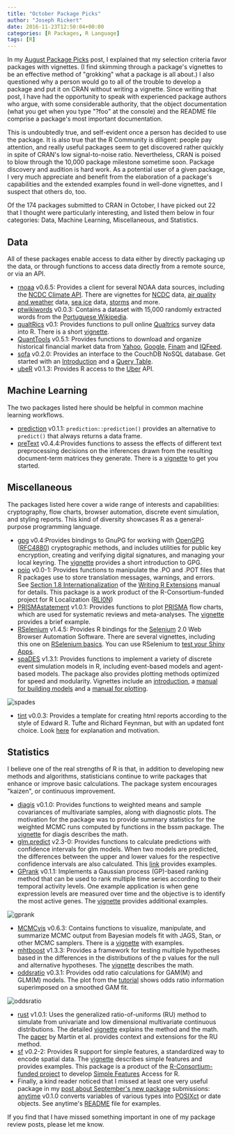 ```yaml
---
title: "October Package Picks"
author: "Joseph Rickert"
date: 2016-11-23T12:50:04+00:00
categories: [R Packages, R Language]
tags: [R]
---
```


In my [August Package Picks](/2016/10/21/august-package-picks/) post, I explained that my selection criteria favor packages with vignettes. (I find skimming through a package's vignettes to be an effective method of "grokking" what a package is all about.) I also questioned why a person would go to all of the trouble to develop a package and put it on CRAN without writing a vignette. Since writing that post, I have had the opportunity to speak with experienced package authors who argue, with some considerable authority, that the object documentation (what you get when you type "?foo" at the console) and the README file comprise a package's most important documentation.

This is undoubtedly true, and self-evident once a person has decided to use the package. It is also true that the R Community is diligent: people pay attention, and really useful packages seem to get discovered rather quickly in spite of CRAN's low signal-to-noise ratio. Nevertheless, CRAN is poised to blow through the 10,000 package milestone sometime soon. Package discovery and audition is hard work. As a potential user of a given package, I very much appreciate and benefit from the elaboration of a package's capabilities and the extended examples found in well-done vignettes, and I suspect that others do, too.

Of the 174 packages submitted to CRAN in October, I have picked out 22 that I thought were particularly interesting, and listed them below in four categories: Data, Machine Learning, Miscellaneous, and Statistics.

## Data

All of these packages enable access to data either by directly packaging up the data, or through functions to access data directly from a remote source, or via an API.

- [rnoaa](https://mran.revolutionanalytics.com/package/rnoaa/) v0.6.5: Provides a client for several NOAA data sources, including the [NCDC Climate API](https://www.ncdc.noaa.gov/cdo-web/webservices/v2). There are vignettes for [NCDC](https://mran.revolutionanalytics.com/web/packages/rnoaa/vignettes/ncdc_vignette.html) data, [air quality and weather](https://mran.revolutionanalytics.com/web/packages/rnoaa/vignettes/rnoaa_ropenaq.html) data, [sea ice](https://mran.revolutionanalytics.com/web/packages/rnoaa/vignettes/seaice_vignette.html) data, [storms](https://mran.revolutionanalytics.com/web/packages/rnoaa/vignettes/storms_vignette.html) and more.
- [ptwikiwords](https://mran.revolutionanalytics.com/package/ptwikiwords/) v0.0.3: Contains a dataset with 15,000 randomly extracted words from the [Portuguese Wikipedia](https://pt.wikipedia.org/wiki/Wikip%C3%A9dia:P%C3%A1gina_principal).
- [qualtRics](https://mran.revolutionanalytics.com/package/qualtRics/) v0.1: Provides functions to pull online [Qualtrics](https://www.qualtrics.com/) survey data into R. There is a short [vignette](https://mran.revolutionanalytics.com/web/packages/qualtRics/vignettes/qualtRics.html).
- [QuantTools](https://mran.revolutionanalytics.com/package/QuantTools/) v0.5.1: Provides functions to download and organize historical financial market data from [Yahoo](https://finance.yahoo.com/), [Google](https://www.google.com/finance), [Finam](https://www.finam.ru/profile/moex-akcii/sberbank/export/) and [IQFeed](https://www.iqfeed.net/symbolguide/index.cfm?symbolguide=lookup).
- [sofa](https://mran.revolutionanalytics.com/package/sofa/) v0.2.0: Provides an interface to the CouchDB NoSQL database. Get started with an [Introduction](https://mran.revolutionanalytics.com/web/packages/sofa/vignettes/sofa_vignette.html) and a [Query Table](https://mran.revolutionanalytics.com/web/packages/sofa/vignettes/query_tuto).
- [ubeR](https://mran.revolutionanalytics.com/package/ubeR/) v0.1.3: Provides R access to the [Uber](https://developer.uber.com/) API.

## Machine Learning

The two packages listed here should be helpful in common machine learning workflows.

- [prediction](https://mran.revolutionanalytics.com/package/prediction/) v0.1.1: `prediction::prediction()` provides an alternative to `predict()` that always returns a data frame.
- [preText](https://mran.revolutionanalytics.com/package/preText/) v0.4.4:Provides functions to assess the effects of different text preprocessing decisions on the inferences drawn from the resulting document-term matrices they generate. There is a [vignette](https://mran.revolutionanalytics.com/web/packages/preText/vignettes/getting_started_with_preText.html) to get you started.

## Miscellaneous

The packages listed here cover a wide range of interests and capabilities: cryptography, flow charts, browser automation, discrete event simulation, and styling reports. This kind of diversity showcases R as a general-purpose programming language.

- [gpg](https://mran.revolutionanalytics.com/package/gpg/) v0.4:Provides bindings to GnuPG for working with [OpenGPG](http://openpgp.org/) ([RFC4880](https://tools.ietf.org/html/rfc4880)) cryptographic methods, and includes utilities for public key encryption, creating and verifying digital signatures, and managing your local keyring. The [vignette](https://mran.revolutionanalytics.com/web/packages/gpg/vignettes/intro.html) provides a short introduction to GPG.
- [poio](https://mran.revolutionanalytics.com/package/poio/) v0.0-1: Provides functions to manipulate the .PO and .POT files that R packages use to store translation messages, warnings, and errors. See [Section 1.8 Internationalization](https://cran.rstudio.com/doc/manuals/r-devel/R-exts.html#Internationalization) of the [Writing R Extensions](https://cran.rstudio.com/doc/manuals/r-devel/R-exts.html#Internationalization) manual for details. This package is a work product of the R-Consortium-funded project for R Localization ([RLI0N](https://www.r-consortium.org/projects/awarded-projects))
- [PRISMAstatement](https://mran.revolutionanalytics.com/package/PRISMAstatement/) v1.0.1: Provides functions to plot [PRISMA](http://prisma-statement.org/) flow charts, which are used for systematic reviews and meta-analyses. The [vignette](https://mran.revolutionanalytics.com/web/packages/PRISMAstatement/vignettes/PRISMA.html) provides a brief example.
- [RSelenium](https://mran.revolutionanalytics.com/package/RSelenium/) v1.4.5: Provides R bindings for the [Selenium](http://docs.seleniumhq.org/) 2.0 Web Browser Automation Software. There are several vignettes, including this one on [RSelenium basics](https://mran.revolutionanalytics.com/web/packages/RSelenium/vignettes/RSelenium-basics.html). You can use RSelenium to [test your Shiny Apps](http://rpubs.com/johndharrison/13408).
- [spaDES](https://mran.revolutionanalytics.com/package/SpaDES/) v1.3.1: Provides functions to implement a variety of discrete event simulation models in R, including event-based models and agent-based models. The package also provides plotting methods optimized for speed and modularity. Vignettes include an [introduction](https://mran.revolutionanalytics.com/web/packages/SpaDES/vignettes/i-introduction.html), a [manual for building models](https://mran.revolutionanalytics.com/web/packages/SpaDES/vignettes/ii-modules.html) and a [manual for plotting](https://mran.revolutionanalytics.com/web/packages/SpaDES/vignettes/iii-plotting.html).

![spades](https://www.rstudio.com/wp-content/uploads/2016/11/spaDES.png)

- [tint](https://mran.revolutionanalytics.com/web/packages/tint/tint.pdf) v0.0.3: Provides a template for creating html reports according to the style of Edward R. Tufte and Richard Feynman, but with an updated font choice. Look [here](http://dirk.eddelbuettel.com/code/tint.html) for explanation and motivation.

## Statistics

I believe one of the real strengths of R is that, in addition to developing new methods and algorithms, statisticians continue to write packages that enhance or improve basic calculations. The package system encourages "kaizen", or continuous improvement.

- [diagis](https://mran.revolutionanalytics.com/package/diagis/) v0.1.0: Provides functions to weighted means and sample covariances of multivariate samples, along with diagnostic plots. The motivation for the package was to provide summary statistics for the weighted MCMC runs computed by functions in the bssm package. The [vignette](https://mran.revolutionanalytics.com/web/packages/diagis/vignettes/diagis.pdf) for diagis describes the math.
- [glm.predict](https://mran.revolutionanalytics.com/package/glm.predict/) v2.3-0: Provides functions to calculate predictions with confidence intervals for glm models. When two models are predicted, the differences between the upper and lower values for the respective confidence intervals are also calculated. This [link](https://benjaminschlegel.ch/r/glm.predict/) provides examples.
- [GPrank](https://mran.revolutionanalytics.com/package/GPrank/) v0.1.1: Implements a Gaussian process (GP)-based ranking method that can be used to rank multiple time series according to their temporal activity levels. One example application is when gene expression levels are measured over time and the objective is to identify the most active genes. The [vignette](https://mran.revolutionanalytics.com/web/packages/GPrank/vignettes/vignette.pdf) provides additional examples.

![gprank](https://www.rstudio.com/wp-content/uploads/2016/11/GPrank.png)

- [MCMCvis](https://mran.revolutionanalytics.com/package/MCMCvis/) v0.6.3: Contains functions to visualize, manipulate, and summarize MCMC output from Bayesian models fit with JAGS, Stan, or other MCMC samplers. There is a [vignette](https://mran.revolutionanalytics.com/web/packages/MCMCvis/vignettes/MCMCvis.html) with examples.
- [mhtboost](https://mran.revolutionanalytics.com/package/mhtboot/) v1.3.3: Provides a framework for testing multiple hypotheses based in the differences in the distributions of the p values for the null and alternative hypotheses. The [vignette](https://mran.revolutionanalytics.com/web/packages/mhtboot/vignettes/vignette1.pdf) describes the math.
- [oddsratio](https://mran.revolutionanalytics.com/package/oddsratio/) v0.3.1: Provides odd ratio calculations for GAM(M) and GLM(M) models. The plot from the [tutorial](https://mran.revolutionanalytics.com/web/packages/oddsratio/vignettes/function.tutorial.html) shows odds ratio information superimposed on a smoothed GAM fit.

![oddsratio](https://www.rstudio.com/wp-content/uploads/2016/11/oddsratio.png)

- [rust](https://mran.revolutionanalytics.com/package/rust/) v1.0.1: Uses the generalized ratio-of-uniforms (RU) method to simulate from univariate and low dimensional multivariate continuous distributions. The detailed [vignette](https://mran.revolutionanalytics.com/web/packages/rust/vignettes/rust-vignette.html) explains the method and the math. The [paper](https://arxiv.org/pdf/1205.0482.pdf) by Martin et al. provides context and extensions for the RU method.
- [sf](https://mran.revolutionanalytics.com/package/sf/) v0.2-2: Provides R support for simple features, a standardized way to encode spatial data. The [vignette](https://mran.revolutionanalytics.com/web/packages/sf/vignettes/sfr.html) describes simple features and provides examples. This package is a product of the [R-Consortium-funded project](https://www.r-consortium.org/projects/awarded-projects) to develop [Simple Features](https://en.wikipedia.org/wiki/Simple_Features) Access for R.
- Finally, a kind reader noticed that I missed at least one very useful package in my [post about September's new package](/2016/10/26/september-package-picks/) submissions: [anytime](https://mran.revolutionanalytics.com/package/anytime/) v0.1.0 converts variables of various types into [POSIXct](https://stat.ethz.ch/R-manual/R-devel/library/base/html/as.POSIXlt.html) or date objects. See anytime's [README](https://cran.r-project.org/web/packages/anytime/README.html) file for examples.

If you find that I have missed something important in one of my package review posts, please let me know.
